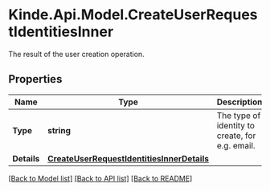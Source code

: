 # Kinde.Api.Model.CreateUserRequestIdentitiesInner
The result of the user creation operation.

## Properties

Name | Type | Description | Notes
------------ | ------------- | ------------- | -------------
**Type** | **string** | The type of identity to create, for e.g. email. | [optional] 
**Details** | [**CreateUserRequestIdentitiesInnerDetails**](CreateUserRequestIdentitiesInnerDetails.md) |  | [optional] 

[[Back to Model list]](../README.md#documentation-for-models) [[Back to API list]](../README.md#documentation-for-api-endpoints) [[Back to README]](../README.md)

